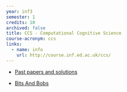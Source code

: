 ```yaml
---
year: inf3
semester: 1
credits: 10
archived: false
title: CCS - Computational Cognitive Science
course-acronym: ccs
links:
  - name: info
    url: http://course.inf.ed.ac.uk/ccs/
---
```


- [Past papers and solutions](https://drive.google.com/folderview?id=0BxLka5IZN36GN1l4ZERHb3Y0UjA&usp=sharing)

- [Bits And Bobs](https://drive.google.com/folderview?id=0B5XwBDj1aywkfmFwWFRQUXJ4VnQwUzMwWDhmODBvVFNCWGNpZ2YyZHF3Z2hmbXBKN1o0b28&usp=sharing)
